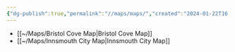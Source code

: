 ```yaml
---
{"dg-publish":true,"permalink":"//maps/maps/","created":"2024-01-22T16:35","updated":"2024-07-24T11:59"}
---
```


* [[~/Maps/Bristol Cove Map\|Bristol Cove Map]]
* [[~/Maps/Innsmouth City Map\|Innsmouth City Map]]

